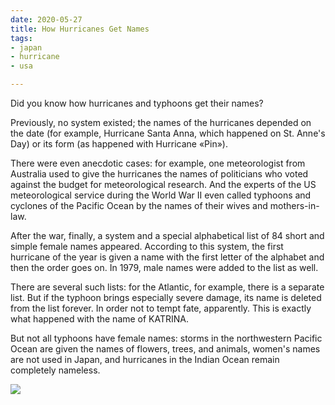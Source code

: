 ```yaml
---
date: 2020-05-27
title: How Hurricanes Get Names
tags:
- japan
- hurricane
- usa

---
```

Did you know how hurricanes and typhoons get their names?  
  
Previously, no system existed; the names of the hurricanes depended on the date (for example, Hurricane Santa Anna, which happened on St. Anne's Day) or its form (as happened with Hurricane «Pin»).  
  
There were even anecdotic cases: for example, one meteorologist from Australia used to give the hurricanes the names of politicians who voted against the budget for meteorological research. And the experts of the US meteorological service during the World War II even called typhoons and cyclones of the Pacific Ocean by the names of their wives and mothers-in-law.  
  
After the war, finally, a system and a special alphabetical list of 84 short and simple female names appeared. According to this system, the first hurricane of the year is given a name with the first letter of the alphabet and then the order goes on. In 1979, male names were added to the list as well.  
  
There are several such lists: for the Atlantic, for example, there is a separate list. But if the typhoon brings especially severe damage, its name is deleted from the list forever. In order not to tempt fate, apparently. This is exactly what happened with the name of KATRINA.  
  
But not all typhoons have female names: storms in the northwestern Pacific Ocean are given the names of flowers, trees, and animals, women's names are not used in Japan, and hurricanes in the Indian Ocean remain completely nameless.

![](/images/hur_n.jpg)